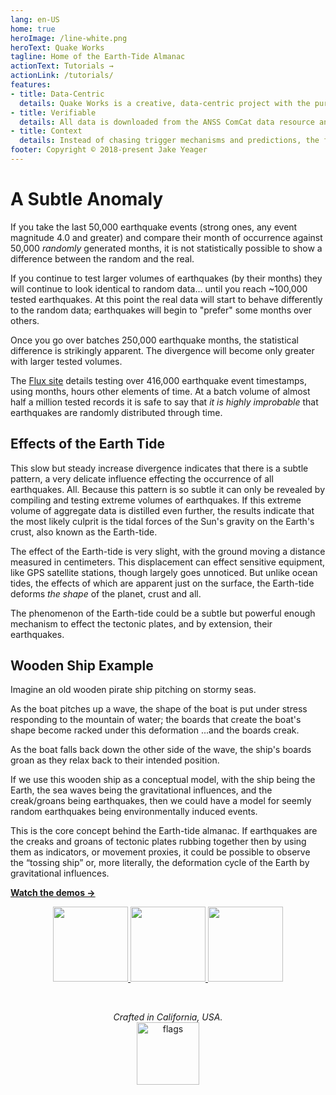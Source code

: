 ```yaml
---
lang: en-US
home: true
heroImage: /line-white.png
heroText: Quake Works
tagline: Home of the Earth-Tide Almanac
actionText: Tutorials →
actionLink: /tutorials/
features:
- title: Data-Centric
  details: Quake Works is a creative, data-centric project with the purpose of displaying large volumes of earthquake data in a simple, informative and scare-free way.
- title: Verifiable
  details: All data is downloaded from the ANSS ComCat data resource and displayed in an easy-to-verify manner.
- title: Context
  details: Instead of chasing trigger mechanisms and predictions, the focus here is on observing earthquake events in a broader context of time and activity trends.
footer: Copyright © 2018-present Jake Yeager
---
```


# A Subtle Anomaly

If you take the last 50,000 earthquake events (strong ones, any event magnitude 4.0 and greater) and compare their month of occurrence against 50,000 *randomly* generated months, it is not statistically possible to show a difference between the random and the real.

If you continue to test larger volumes of earthquakes (by their months) they will continue to look identical to random data… until you reach ~100,000 tested earthquakes. At this point the real data will start to behave differently to the random data; earthquakes will begin to "prefer" some months over others.

Once you go over batches 250,000 earthquake months, the statistical difference is strikingly apparent. The divergence will become only greater with larger tested volumes.

The [Flux site](https://flux.quake.works) details testing over 416,000 earthquake event timestamps, using months, hours other elements of time. At a batch volume of almost half a million tested records it is safe to say that *it is highly improbable* that earthquakes are randomly distributed through time.

## Effects of the Earth Tide

This slow but steady increase divergence indicates that there is a subtle pattern, a very delicate influence effecting the occurrence of all earthquakes. All. Because this pattern is so subtle it can only be revealed by compiling and testing extreme volumes of earthquakes. If this extreme volume of aggregate data is distilled even further, the results indicate that the most likely culprit is the tidal forces of the Sun's gravity on the Earth's crust, also known as the Earth-tide.

The effect of the Earth-tide is very slight, with the ground moving a distance measured in centimeters. This displacement can effect sensitive equipment, like GPS satellite stations, though largely goes unnoticed. But unlike ocean tides, the effects of which are apparent just on the surface, the Earth-tide deforms *the shape* of the planet, crust and all.

The phenomenon of the Earth-tide could be a subtle but powerful enough mechanism to effect the tectonic plates, and by extension, their earthquakes.

## Wooden Ship Example

Imagine an old wooden pirate ship pitching on stormy seas.

As the boat pitches up a wave, the shape of the boat is put under stress responding to the mountain of water; the boards that create the boat's shape become racked under this deformation ...and the boards creak.

As the boat falls back down the other side of the wave, the ship's boards groan as they relax back to their intended position.

If we use this wooden ship as a conceptual model, with the ship being the Earth, the sea waves being the gravitational influences, and the creak/groans being earthquakes, then we could have a model for seemly random earthquakes being environmentally induced events.

This is the core concept behind the Earth-tide almanac. If earthquakes are the creaks and groans of tectonic plates rubbing together then by using them as indicators, or movement proxies, it could be possible to observe the “tossing ship” or, more literally, the deformation cycle of the Earth by gravitational influences.

[**Watch the demos →**](/tutorials/)

<p align="center">
    <a href="https://shop.quake.works" target="_blank">
        <img src="https://craton.sfo2.cdn.digitaloceanspaces.com/qw-main/btn/shop.svg" width="120px">
    </a>
    <a href="https://twitter.com/quakeyeager" target="_blank">
        <img src="https://craton.sfo2.cdn.digitaloceanspaces.com/qw-main/btn/twitter.svg" width="120px">
    </a>
    <a href="https://github.com/jakeYeager" target="_blank">
        <img src="https://craton.sfo2.cdn.digitaloceanspaces.com/qw-main/btn/github.svg" width="120px">
    </a>
</p>
<br>
<p align="center">
<em>Crafted in California, USA.</em>
<br>
<img src="https://craton.sfo2.cdn.digitaloceanspaces.com/qw-main/btn/footer-flags.png" style="width:100px;" alt="flags">
</p>